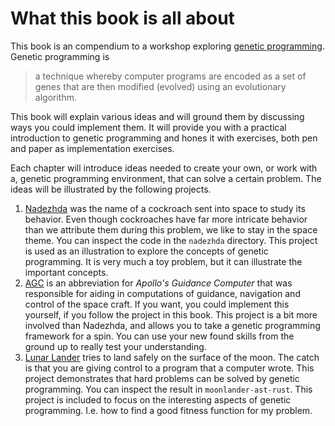 # What this book is all about
This book is an compendium to a workshop exploring
[genetic programming][genetic-programming]. Genetic programming is

> a technique whereby computer programs are encoded as a set of genes that are
> then modified (evolved) using an evolutionary algorithm.

This book will explain various ideas and will ground them by discussing ways you
could implement them. It will provide you with a practical introduction to
genetic programming and hones it with exercises, both pen and paper as
implementation exercises.

Each chapter will introduce ideas needed to create your own, or work with a,
genetic programming environment, that can solve a certain problem. The ideas
will be illustrated by the following projects.

1. [Nadezhda][cockroach] was the name of a cockroach sent into space to study
   its behavior. Even though cockroaches have far more intricate behavior than
   we attribute them during this problem, we like to stay in the space theme.
   You can inspect the code in the `nadezhda` directory.
   This project is used as an illustration to explore the concepts of genetic
   programming. It is very much a toy problem, but it can illustrate the
   important concepts.
2. [AGC][agc] is an abbreviation for _Apollo's Guidance Computer_ that was
   responsible for aiding in computations of guidance, navigation and control
   of the space craft. If you want, you could implement this yourself, if you
   follow the project in this book.
   This project is a bit more involved than Nadezhda, and allows you to take a
   genetic programming framework for a spin. You can use your new found skills
   from the ground up to really test your understanding.
3. [Lunar Lander][lunar] tries to land safely on the surface of the moon. The
   catch is that you are giving control to a program that a computer wrote. This
   project demonstrates that hard problems can be solved by genetic programming.
   You can inspect the result in `moonlander-ast-rust`.
   This project is included to focus on the interesting aspects of genetic
   programming. I.e. how to find a good fitness function for my problem.

[genetic-programming]: https://en.wikipedia.org/wiki/Genetic_programming
[cockroach]: https://en.wikipedia.org/wiki/Nadezhda_(cockroach)
[agc]: https://en.wikipedia.org/wiki/Apollo_Guidance_Computer
[lunar]: http://moonlander.seb.ly/
